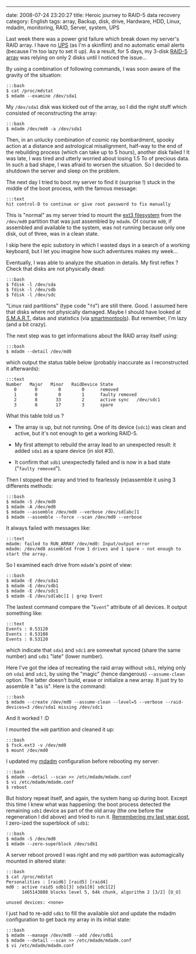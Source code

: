 ---
date: 2008-07-24 23:20:27
title: Heroic journey to RAID-5 data recovery
category: English
tags: array, Backup, disk, drive, Hardware, HDD, Linux, mdadm, monitoring, RAID, Server, system, UPS

Last week there was a power grid failure which break down my server's RAID array. I have no [UPS](http://en.wikipedia.org/wiki/Uninterruptible_power_supply) (as I'm a skinflint) and no automatic email alerts (because I'm too lazy to set it up). As a result, for 5 days, my 3-disk [RAID-5 array](http://en.wikipedia.org/wiki/RAID_5) was relying on only 2 disks until I noticed the issue...

By using a combination of following commands, I was soon aware of the gravity of the situation:

    :::bash
    $ cat /proc/mdstat
    $ mdadm --examine /dev/sda1

My `/dev/sda1` disk was kicked out of the array, so I did the right stuff which consisted of reconstructing the array:

    :::bash
    $ mdadm /dev/md0 -a /dev/sda1

Then, in an unlucky combination of cosmic ray bombardment, spooky action at a distance and astrological misalignment, half-way to the end of the rebuilding process (which can take up to 5 hours), another disk failed ! It was late, I was tired and utterly worried about losing 1.5 To of precious data. In such a bad shape, I was afraid to worsen the situation. So I decided to shutdown the server and sleep on the problem.

The next day I tried to boot my server to find it (surprise !) stuck in the middle of the boot process, with the famous message:

    :::text
    hit control-D to continue or give root password to fix manually

This is "normal" as my server tried to mount the [ext3 filesystem](http://en.wikipedia.org/wiki/Ext3) from the `/dev/md0` partition that was just assembled by `mdadm`. Of course `md0`, if assembled and available to the system, was not running because only one disk, out of three, was in a clean state.

I skip here the epic substory in which I wasted days in a search of a working keyboard, but I let you imagine how such adventures makes my week...

Eventually, I was able to analyze the situation in details. My first reflex ? Check that disks are not physically dead:

    :::bash
    $ fdisk -l /dev/sda
    $ fdisk -l /dev/sdb
    $ fdisk -l /dev/sdc

"Linux raid partitions" (type code "`fd`") are still there. Good. I assumed here that disks where not physically damaged. Maybe I should have looked at [S.M.A.R.T.](http://en.wikipedia.org/wiki/Self-Monitoring,_Analysis,_and_Reporting_Technology) datas and statistics (via [smartmontools](http://smartmontools.sourceforge.net)). But remember, I'm lazy (and a bit crazy).

The next step was to get informations about the RAID array itself using:

    :::bash
    $ mdadm --detail /dev/md0

which output the status table below (probably inaccurate as I reconstructed it afterwards):

    :::text
    Number   Major   Minor   RaidDevice State
       0       0        0        0      removed
       1       0        0        1      faulty removed
       2       8       33        2      active sync   /dev/sdc1
       3       8       17        3      spare

What this table told us ?

  * The array is up, but not running. One of its device (`sdc1`) was clean and active, but it's not enough to get a working RAID-5.

  * My first attempt to rebuild the array lead to an unexpected result: it added `sda1` as a spare device (in slot #3).

  * It confirm that `sdb1` unexpectedly failed and is now in a bad state ("`faulty removed`").

Then I stopped the array and tried to fearlessly (re)assemble it using 3 differents methods:

    :::bash
    $ mdadm -S /dev/md0
    $ mdadm -A /dev/md0
    $ mdadm --assemble /dev/md0 --verbose /dev/sd[abc]1
    $ mdadm --assemble --force --scan /dev/md0 --verbose

It always failed with messages like:

    :::text
    mdadm: failed to RUN_ARRAY /dev/md0: Input/output error
    mdadm: /dev/md0 assembled from 1 drives and 1 spare - not enough to start the array.

So I examined each drive from `mdadm`'s point of view:

    :::bash
    $ mdadm -E /dev/sda1
    $ mdadm -E /dev/sdb1
    $ mdadm -E /dev/sdc1
    $ mdadm -E /dev/sd[abc]1 | grep Event

The lastest command compare the "`Event`" attribute of all devices. It output something like:

    :::text
    Events : 0.53120
    Events : 0.53108
    Events : 0.53120

which indicate that `sda1` and `sdc1` are somewhat synced (share the same number) and `sdb1` "late" (lower number).

Here I've got the idea of recreating the raid array without `sdb1`, relying only on `sda1` and `sdc1`, by using the "magic" (hence dangerous) `--assume-clean` option. The latter doesn't build, erase or initialize a new array. It just try to assemble it "as is". Here is the command:

    :::bash
    $ mdadm --create /dev/md0 --assume-clean --level=5 --verbose --raid-devices=3 /dev/sda1 missing /dev/sdc1

And it worked ! :D

I mounted the `md0` partition and cleaned it up:

    :::bash
    $ fsck.ext3 -v /dev/md0
    $ mount /dev/md0

I updated my [mdadm](http://neil.brown.name/blog/mdadm) configuration before rebooting my server:

    :::bash
    $ mdadm --detail --scan >> /etc/mdadm/mdadm.conf
    $ vi /etc/mdadm/mdadm.conf
    $ reboot

But history repeat itself, and again, the system hang up during boot. Except this time I knew what was happening: the boot process detected the remaining `sdb1` device as part of the old array (the one before the regeneration I did above) and tried to run it. [Remembering my last year post](http://kevin.deldycke.com/2007/03/how-to-recover-a-raid-array-after-having-zero-ized-superblocks/), I zero-ized the superblock of `sdb1`:

    :::bash
    $ mdadm -S /dev/md0
    $ mdadm --zero-superblock /dev/sdb1

A server reboot proved I was right and my `md0` partition was automagically mounted in altered state:

    :::bash
    $ cat /proc/mdstat
    Personalities : [raid6] [raid5] [raid4]
    md0 : active raid5 sdb1[3] sda1[0] sdc1[2]
          1465143808 blocks level 5, 64k chunk, algorithm 2 [3/2] [U_U]

    unused devices: <none>

I just had to re-add `sdb1` to fill the available slot and update the mdadm configuration to get back my array in its initial state:

    :::bash
    $ mdadm --manage /dev/md0 --add /dev/sdb1
    $ mdadm --detail --scan >> /etc/mdadm/mdadm.conf
    $ vi /etc/mdadm/mdadm.conf

